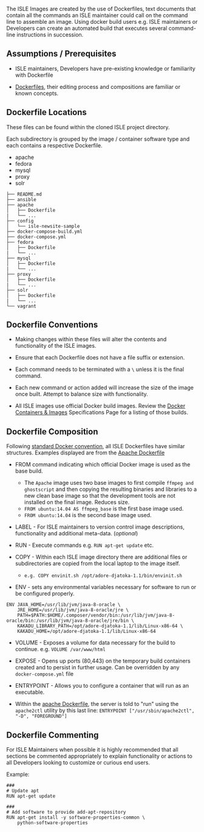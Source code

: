 <!--- PAGE_TITLE --->

The ISLE Images are created by the use of Dockerfiles, text documents that contain all the commands an ISLE maintainer could call on the command line to assemble an image. Using docker build users e.g. ISLE maintainers or Developers can create an automated build that executes several command-line instructions in succession.

## Assumptions / Prerequisites

* ISLE maintainers, Developers have pre-existing knowledge or familiarity with Dockerfile

* [Dockerfiles](https://docs.docker.com/engine/reference/builder/), their editing process and compositions are familiar or known concepts.


## Dockerfile Locations

These files can be found within the cloned ISLE project directory.

Each subdirectory is grouped by the image / container software type and each contains a respective Dockerfile.

* apache
* fedora
* mysql
* proxy
* solr


```
├── README.md
├── ansible
├── apache
│   ├── Dockerfile
|   └── ...
├── config
│   └── isle-newsite-sample
├── docker-compose-build.yml
├── docker-compose.yml
├── fedora
│   ├── Dockerfile
|   └── ...
├── mysql
│   ├── Dockerfile
|   └── ...
├── proxy
│   ├── Dockerfile
|   └── ...
├── solr
│   ├── Dockerfile
|   └── ...
└── vagrant
```

## Dockerfile Conventions

* Making changes within these files will alter the contents and functionality of the ISLE images.

* Ensure that each Dockerfile does not have a file suffix or extension.

* Each command needs to be terminated with a `\` unless it is the final command.

* Each new command or action added will increase the size of the image once built. Attempt to balance size with functionality.

* All ISLE images use official Docker build images. Review the [Docker Containers & Images](../06_specifications/specs_docker_containers_images.md) Specifications Page for a listing of those builds.

## Dockerfile Composition

Following [standard Docker convention](https://docs.docker.com/engine/reference/builder/), all ISLE Dockerfiles have similar structures. Examples displayed are from the [Apache Dockerfile](https://github.com/Islandora-Collaboration-Group/ISLE/blob/master/apache/Dockerfile)

* FROM command indicating which official Docker image is used as the base build.
    * The `Apache` image uses two base images to first compile `ffmpeg and ghostscript` and then copying the resulting binaries and libraries to a new clean base image so that the development tools are not installed on the final image. Reduces size.
    * `FROM ubuntu:14.04 AS ffmpeg_base` is the first base image used.
    * `FROM ubuntu:14.04` is the second base image used.

* LABEL - For ISLE maintainers to version control image descriptions, functionality and additional meta-data. (_optional_)

* RUN - Execute commands e.g. `RUN apt-get update` etc.

* COPY - Within each ISLE image directory there are additional files or subdirectories are copied from the local laptop to the image itself.
    * `e.g. COPY envinit.sh /opt/adore-djatoka-1.1/bin/envinit.sh`

* ENV - sets any environmental variables necessary for software to run or be configured properly.

```
ENV JAVA_HOME=/usr/lib/jvm/java-8-oracle \
    JRE_HOME=/usr/lib/jvm/java-8-oracle/jre \
    PATH=$PATH:$HOME/.composer/vendor/bin:/usr/lib/jvm/java-8-oracle/bin:/usr/lib/jvm/java-8-oracle/jre/bin \
    KAKADU_LIBRARY_PATH=/opt/adore-djatoka-1.1/lib/Linux-x86-64 \
    KAKADU_HOME=/opt/adore-djatoka-1.1/lib/Linux-x86-64
```

* VOLUME - Exposes a volume for data necessary for the build to continue. e.g. `VOLUME /var/www/html`

* EXPOSE - Opens up ports (80,443) on the temporary build containers created and to persist in further usage. Can be overridden by any `docker-compose.yml` file

* ENTRYPOINT - Allows you to configure a container that will run as an executable.

* Within the [apache Dockerfile](https://github.com/Islandora-Collaboration-Group/ISLE/blob/master/apache/Dockerfile), the server is told to "run" using the `apache2ctl` utility by this last line: `ENTRYPOINT ["/usr/sbin/apache2ctl", "-D", "FOREGROUND"]`

## Dockerfile Commenting

For ISLE Maintainers when possible it is highly recommended that all sections be commented appropriately to explain functionality or actions to all Developers looking to customize or curious end users.

Example:

```
###
# Update apt
RUN apt-get update

###
# Add software to provide add-apt-repository
RUN apt-get install -y software-properties-common \
    python-software-properties
```

